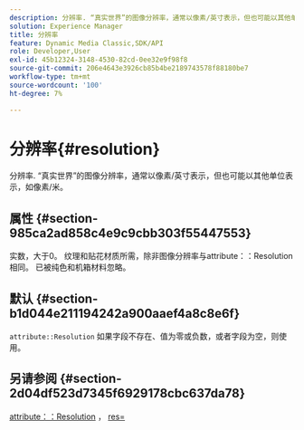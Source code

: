 ```yaml
---
description: 分辨率. “真实世界”的图像分辨率，通常以像素/英寸表示，但也可能以其他单位表示，如像素/米。
solution: Experience Manager
title: 分辨率
feature: Dynamic Media Classic,SDK/API
role: Developer,User
exl-id: 45b12324-3148-4530-82cd-0ee32e9f98f8
source-git-commit: 206e4643e3926cb85b4be2189743578f88180be7
workflow-type: tm+mt
source-wordcount: '100'
ht-degree: 7%

---
```


# 分辨率{#resolution}

分辨率. “真实世界”的图像分辨率，通常以像素/英寸表示，但也可能以其他单位表示，如像素/米。

## 属性 {#section-985ca2ad858c4e9c9cbb303f55447553}

实数，大于0。 纹理和贴花材质所需，除非图像分辨率与attribute：：Resolution相同。 已被纯色和机箱材料忽略。

## 默认 {#section-b1d044e211194242a900aaef4a8c8e6f}

`attribute::Resolution` 如果字段不存在、值为零或负数，或者字段为空，则使用。

## 另请参阅 {#section-2d04df523d7345f6929178cbc637da78}

[attribute：：Resolution](../../../../../ir-api/material-cat/image-rendering-api-ref/c-ir-material-catalog/c-ir-material-data-reference/r-ir-resolution-dataref.md#reference-09fe14e6bfbf4db6b7f4369fffecc806) ， [res=](../../../../../ir-api/http-protocol/image-rendering-api-ref/c-ir-http-protocol-ref/c-ir-http-protocol-command-reference/r-ir-res.md#reference-0ad9de8887144c83a6db97b4994f7c04)
